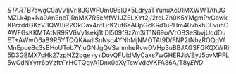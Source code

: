 $START$B7awgC0aVv1jVri8JGWFUm096lU+5LdryaTYunuXc01MXWWTAhJGMZLk4p+Na9AnEneTjRnMX7R5eMfW1JZELXYt2j/2rqLZn0K5YMgmPvGowkXPrzddGKzV3QWBiR2OkOax4ntLirK2uf6eAUpGcKRd1uPHm40vbkhDFvuhOAWFGsKKMTAtNR9RV6Vy1sekj1tiDl509f9z7m3iT1N69o/VrOBSeSbvjUqdDuET+AWwO6aB9R5YTQQKAwIlSnNsq4YNhMjNMOTAt9D/FNP2tNhzROQpVfMnEpceBc3sBHoUTob7YjuGNJgQVSanmheRvwOVHp3uBBJAGSFGKQXWRi5D3GBMX7cHk27zpNZ2bge+y+DovQFUidMyCaxs7wGHERJsVByJ5ovMPFL5wCdNYyrr6bVzftYYHGTQgyA1Dnx0dXyTcwVdcVKFA86A/T8y$END$